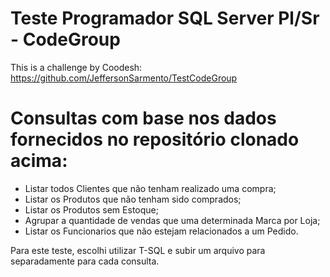 # Teste Programador SQL Server Pl/Sr - CodeGroup

This is a challenge by Coodesh: https://github.com/JeffersonSarmento/TestCodeGroup

# Consultas com base nos dados fornecidos no repositório clonado acima:

- Listar todos Clientes que não tenham realizado uma compra;
- Listar os Produtos que não tenham sido comprados;
- Listar os Produtos sem Estoque;
- Agrupar a quantidade de vendas que uma determinada Marca por Loja;
- Listar os Funcionarios que não estejam relacionados a um Pedido.

Para este teste, escolhi utilizar T-SQL e subir um arquivo para separadamente para cada consulta.
